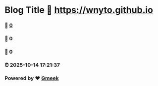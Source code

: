 # Blog Title :link: https://wnyto.github.io 
### :page_facing_up: [0](https://wnyto.github.io/tag.html) 
### :speech_balloon: 0 
### :hibiscus: 0 
### :alarm_clock: 2025-10-14 17:21:37 
### Powered by :heart: [Gmeek](https://github.com/Meekdai/Gmeek)
